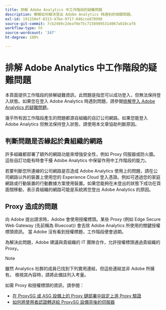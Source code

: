 ```yaml
---
title: 排解 Adobe Analytics 中工作階段的疑難問題
description: 瞭解如何解決登出 Adobe Analytics 時遇到的相關問題。
exl-id: 191250ef-8313-47be-9717-046cce870998
source-git-commit: 7cb2489c2deaf8e75c71589895314067a010caf8
workflow-type: ht
source-wordcount: '347'
ht-degree: 100%

---
```


# 排解 Adobe Analytics 中工作階段的疑難問題

本頁面提供工作階段的排解疑難資訊，此問題是指您可以成功登入，但無法保持登入狀態。如果您在登入 Adobe Analytics 時遇到問題，請參閱[排解登入 Adobe Analytics 的疑難問題](troubleshoot-login.md)。

幾乎所有因工作階段產生的問題都源自組織的自訂公司網路。如果您能登入 Adobe Analytics 但無法保持登入狀態，請使用本文章協助判斷原因。

## 判斷問題是否緣起於貴組織的網路

許多組織都部署了額外的網路功能來增強安全性，例如 Proxy 伺服器或防火牆。這些自訂功能有時會干擾 Adobe Analytics 中保留作用中工作階段的能力。

若要判斷您所連線的公司網路是否造成 Adobe Analytics 使用上的問題，請在公司網路以外的裝置上使用您的 Experience Cloud 登入憑證。例如可透過您的家庭網路或行動裝置的行動數據方案使用裝置。如果您能夠在未登出的狀態下成功在頁面間移動，表示貴組織的網路可能是系統將您登出 Adobe Analytics 的原因。

## Proxy 造成的問題

向 Adobe 提出請求時，Adobe 會使用授權標頭。某些 Proxy (例如 Edge Secure Web Gateway (先前稱為 Bluecoat)) 會去除 Adobe Analytics 所使用的關鍵授權標頭資訊。 當 Adobe 沒有看到授權標題，工作階段便會過期。

為解決此問題，Adobe 建議與貴組織的 IT 團隊合作，允許授權標頭通過貴組織的 Proxy。

>[!NOTE]
>
>雖然 Analytics 社群的成員已找到下列實用連結，但這些連結並非 Adobe 所擁有。 檢視其內容時，請將此備註列入考量。

如需 Proxy 和授權標頭的資訊，請參閱：

* [在 ProxySG 或 ASG 設備上的 Proxy 鏈部署中設定上游 Proxy 驗證](https://knowledge.broadcom.com/external/article/169255/configure-upstream-proxy-authentication.html)
* [如何將使用者認證轉送給 ProxySG 設備背後的伺服器](https://knowledge.broadcom.com/external/article/165859/how-to-forward-user-credentials-to-a-ser.html)
